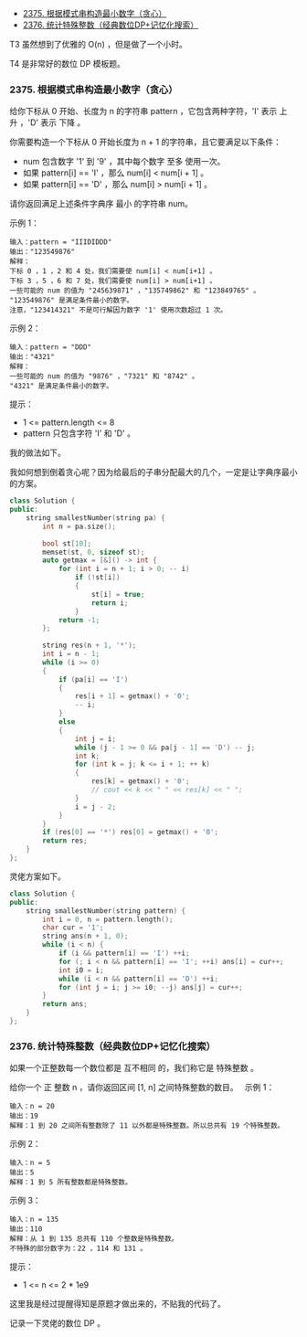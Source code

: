 <!-- @import "[TOC]" {cmd="toc" depthFrom=1 depthTo=6 orderedList=false} -->

<!-- code_chunk_output -->

- [2375. 根据模式串构造最小数字（贪心）](#2375-根据模式串构造最小数字贪心)
- [2376. 统计特殊整数（经典数位DP+记忆化搜索）](#2376-统计特殊整数经典数位dp记忆化搜索)

<!-- /code_chunk_output -->

T3 虽然想到了优雅的 O(n) ，但是做了一个小时。

T4 是非常好的数位 DP 模板题。

### 2375. 根据模式串构造最小数字（贪心）

给你下标从 0 开始、长度为 n 的字符串 pattern ，它包含两种字符，'I' 表示 上升 ，'D' 表示 下降 。

你需要构造一个下标从 0 开始长度为 n + 1 的字符串，且它要满足以下条件：
- num 包含数字 '1' 到 '9' ，其中每个数字 至多 使用一次。
- 如果 pattern[i] == 'I' ，那么 num[i] < num[i + 1] 。
- 如果 pattern[i] == 'D' ，那么 num[i] > num[i + 1] 。

请你返回满足上述条件字典序 最小 的字符串 num。

示例 1：
```
输入：pattern = "IIIDIDDD"
输出："123549876"
解释：
下标 0 ，1 ，2 和 4 处，我们需要使 num[i] < num[i+1] 。
下标 3 ，5 ，6 和 7 处，我们需要使 num[i] > num[i+1] 。
一些可能的 num 的值为 "245639871" ，"135749862" 和 "123849765" 。
"123549876" 是满足条件最小的数字。
注意，"123414321" 不是可行解因为数字 '1' 使用次数超过 1 次。
```

示例 2：
```
输入：pattern = "DDD"
输出："4321"
解释：
一些可能的 num 的值为 "9876" ，"7321" 和 "8742" 。
"4321" 是满足条件最小的数字。
```

提示：
- 1 <= pattern.length <= 8
- pattern 只包含字符 'I' 和 'D' 。

我的做法如下。

我如何想到倒着贪心呢？因为给最后的子串分配最大的几个，一定是让字典序最小的方案。

```cpp
class Solution {
public:
    string smallestNumber(string pa) {
        int n = pa.size();
        
        bool st[10];
        memset(st, 0, sizeof st);
        auto getmax = [&]() -> int {
            for (int i = n + 1; i > 0; -- i)
                if (!st[i])
                {
                    st[i] = true;
                    return i;
                }
            return -1;
        };
        
        string res(n + 1, '*');
        int i = n - 1;
        while (i >= 0)
        {
            if (pa[i] == 'I')
            {
                res[i + 1] = getmax() + '0';
                -- i;
            }
            else
            {
                int j = i;
                while (j - 1 >= 0 && pa[j - 1] == 'D') -- j;
                int k;
                for (int k = j; k <= i + 1; ++ k)
                {
                    res[k] = getmax() + '0';
                    // cout << k << " " << res[k] << " ";
                }
                i = j - 2;
            }
        }
        if (res[0] == '*') res[0] = getmax() + '0';
        return res;
    }
};
```

灵佬方案如下。

```cpp
class Solution {
public:
    string smallestNumber(string pattern) {
        int i = 0, n = pattern.length();
        char cur = '1';
        string ans(n + 1, 0);
        while (i < n) {
            if (i && pattern[i] == 'I') ++i;
            for (; i < n && pattern[i] == 'I'; ++i) ans[i] = cur++;
            int i0 = i;
            while (i < n && pattern[i] == 'D') ++i;
            for (int j = i; j >= i0; --j) ans[j] = cur++;
        }
        return ans;
    }
};
```

### 2376. 统计特殊整数（经典数位DP+记忆化搜索）

如果一个正整数每一个数位都是 互不相同 的，我们称它是 特殊整数 。

给你一个 正 整数 n ，请你返回区间 [1, n] 之间特殊整数的数目。
 
示例 1：
```
输入：n = 20
输出：19
解释：1 到 20 之间所有整数除了 11 以外都是特殊整数。所以总共有 19 个特殊整数。
```

示例 2：
```
输入：n = 5
输出：5
解释：1 到 5 所有整数都是特殊整数。
```

示例 3：
```
输入：n = 135
输出：110
解释：从 1 到 135 总共有 110 个整数是特殊整数。
不特殊的部分数字为：22 ，114 和 131 。
```

提示：
- 1 <= n <= 2 * 1e9

这里我是经过提醒得知是原题才做出来的，不贴我的代码了。

记录一下灵佬的数位 DP 。

```cpp

```
